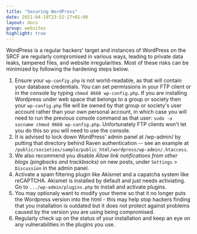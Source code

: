 ```yaml
---
title: "Securing WordPress"
date: 2021-04-19T23:52:27+01:00
layout: docs
group: websites
highlight: true
---
```


WordPress is a regular hackers' target and instances of WordPress on
the SRCF are regularly compromised in various ways, leading to private
data leaks, tampered files, and website irregularities. Most of these
risks can be minimized by following the hardening steps below.

1. Ensure your `wp-config.php` is not world-readable, as that will
    contain your database credentials. You can set permissions in your
    FTP client or in the console by typing `chmod 0660 wp-config.php`.
    If you are installing Wordpress under web space that belongs to a
    group or society then your `wp-config.php` file will be owned by
    that group or society's user account rather than your own personal
    account, in which case you will need to run the previous console
    command as that user: `sudo -u socname chmod 0660 wp-config.php`.
    Unfortunately FTP clients won't let you do this so you will need to
    use the console.
2. It is advised to lock down WordPress' admin panel at /wp-admin/ by
    putting that directory behind Raven authentication -- see an example
    at
    `/public/societies/sample/public_html/wordpress/wp-admin/.htaccess`.
3. We also recommend you disable *Allow link notifications from other
    blogs (pingbacks and trackbacks)* on new posts, under `Settings` \>
    `Discussion` in the admin panel.
4. Activate a spam filtering plugin like Akismet and a capatcha system
    like reCAPTCHA. Akismet is installed by default and just needs
    activiating. Go to `.../wp-admin/plugins.php` to install and
    activate plugins.
5. You may optionaly want to modify your theme so that it no longer
    puts the Wordpress version into the html - this may help stop
    hackers finding that you installation is outdated but it does not
    protect against problems caused by the version you are using being
    compromised.
6. Regularly check up on the status of your installation and keep an
    eye on any vulnerabilities in the plugins you use.
